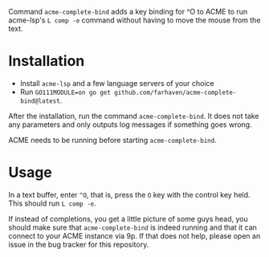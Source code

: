 Command `acme-complete-bind` adds a key binding for ^O to ACME to run
acme-lsp's `L comp -e` command without having to move the mouse from the
text.

# Installation
* Install `acme-lsp` and a few language servers of your choice
* Run `GO111MODULE=on go get github.com/farhaven/acme-complete-bind@latest`.

After the installation, run the command `acme-complete-bind`. It does not take any parameters and only outputs log messages if something goes wrong.

ACME needs to be running before starting `acme-complete-bind`.

# Usage
In a text buffer, enter `^O`, that is, press the `O` key with the control key held. This should run `L comp -e`.

If instead of completions, you get a little picture of some guys head, you should make sure that `acme-complete-bind` is indeed running and that it can connect to your ACME instance via 9p. If that does not help, please open an issue in the bug tracker for this repository.